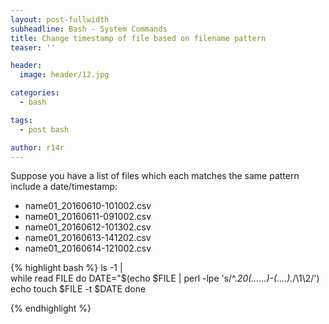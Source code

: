 ```yaml
---
layout: post-fullwidth
subheadline: Bash - System Commands
title: Change timestamp of file based on filename pattern
teaser: ''

header:
  image: header/12.jpg

categories:
  - bash

tags:
  - post bash

author: r14r
---
```


Suppose you have a list of files which each matches the same pattern include a date/timestamp:
* name01_20160610-101002.csv
* name01_20160611-091002.csv
* name01_20160612-101302.csv
* name01_20160613-141202.csv
* name01_20160614-121002.csv

{% highlight bash %}
ls -1 |\
while read FILE 
do
   DATE="$(echo $FILE | perl -lpe 's/^.*20(......)-(....).*/\1\2/')
   echo touch $FILE -t $DATE
done

{% endhighlight %}

